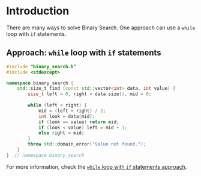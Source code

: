 # Introduction

There are many ways to solve Binary Search.
One approach can use a `while` loop with `if` statements.

## Approach: `while` loop with `if` statements

```cpp
#include "binary_search.h"
#include <stdexcept>

namespace binary_search {
    std::size_t find (const std::vector<int> data, int value) {
        size_t left = 0, right = data.size(), mid = 0;
        
        while (left < right) {
            mid = (left + right) / 2;
            int look = data[mid];
            if (look == value) return mid;
            if (look < value) left = mid + 1;
            else right = mid;
        }    
        throw std::domain_error("Value not found.");
    } 
}  // namespace binary_search
```

For more information, check the [`while` loop with `if` statements approach][approach-while-with-if-statements].

[approach-while-with-if-statements]: https://exercism.org/tracks/cpp/exercises/binary-search/approaches/while-with-if-statements
